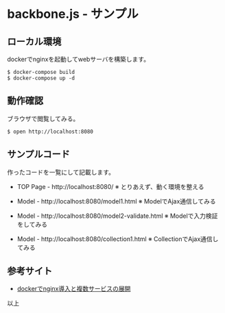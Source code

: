 # backbone.js - サンプル

## ローカル環境
dockerでnginxを起動してwebサーバを構築します。
```
$ docker-compose build
$ docker-compose up -d
```

## 動作確認
ブラウザで閲覧してみる。
```
$ open http://localhost:8080
```

## サンプルコード
作ったコードを一覧にして記載します。

- TOP Page - http://localhost:8080/
※ とりあえず、動く環境を整える

- Model - http://localhost:8080/model1.html
※ ModelでAjax通信してみる

- Model - http://localhost:8080/model2-validate.html
※ Modelで入力検証をしてみる

- Model - http://localhost:8080/collection1.html
※ CollectionでAjax通信してみる

## 参考サイト
- [dockerでnginx導入と複数サービスの展開](https://qiita.com/asylum/items/05d8dc4cc4671d7a5d4f)

以上
